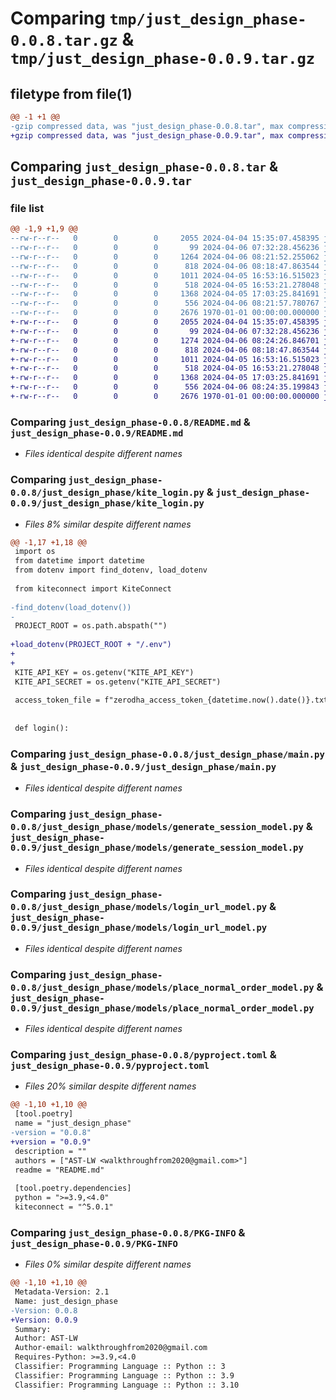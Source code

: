 # Comparing `tmp/just_design_phase-0.0.8.tar.gz` & `tmp/just_design_phase-0.0.9.tar.gz`

## filetype from file(1)

```diff
@@ -1 +1 @@
-gzip compressed data, was "just_design_phase-0.0.8.tar", max compression
+gzip compressed data, was "just_design_phase-0.0.9.tar", max compression
```

## Comparing `just_design_phase-0.0.8.tar` & `just_design_phase-0.0.9.tar`

### file list

```diff
@@ -1,9 +1,9 @@
--rw-r--r--   0        0        0     2055 2024-04-04 15:35:07.458395 just_design_phase-0.0.8/README.md
--rw-r--r--   0        0        0       99 2024-04-06 07:32:28.456236 just_design_phase-0.0.8/just_design_phase/__init__.py
--rw-r--r--   0        0        0     1264 2024-04-06 08:21:52.255062 just_design_phase-0.0.8/just_design_phase/kite_login.py
--rw-r--r--   0        0        0      818 2024-04-06 08:18:47.863544 just_design_phase-0.0.8/just_design_phase/main.py
--rw-r--r--   0        0        0     1011 2024-04-05 16:53:16.515023 just_design_phase-0.0.8/just_design_phase/models/generate_session_model.py
--rw-r--r--   0        0        0      518 2024-04-05 16:53:21.278048 just_design_phase-0.0.8/just_design_phase/models/login_url_model.py
--rw-r--r--   0        0        0     1368 2024-04-05 17:03:25.841691 just_design_phase-0.0.8/just_design_phase/models/place_normal_order_model.py
--rw-r--r--   0        0        0      556 2024-04-06 08:21:57.780767 just_design_phase-0.0.8/pyproject.toml
--rw-r--r--   0        0        0     2676 1970-01-01 00:00:00.000000 just_design_phase-0.0.8/PKG-INFO
+-rw-r--r--   0        0        0     2055 2024-04-04 15:35:07.458395 just_design_phase-0.0.9/README.md
+-rw-r--r--   0        0        0       99 2024-04-06 07:32:28.456236 just_design_phase-0.0.9/just_design_phase/__init__.py
+-rw-r--r--   0        0        0     1274 2024-04-06 08:24:26.846701 just_design_phase-0.0.9/just_design_phase/kite_login.py
+-rw-r--r--   0        0        0      818 2024-04-06 08:18:47.863544 just_design_phase-0.0.9/just_design_phase/main.py
+-rw-r--r--   0        0        0     1011 2024-04-05 16:53:16.515023 just_design_phase-0.0.9/just_design_phase/models/generate_session_model.py
+-rw-r--r--   0        0        0      518 2024-04-05 16:53:21.278048 just_design_phase-0.0.9/just_design_phase/models/login_url_model.py
+-rw-r--r--   0        0        0     1368 2024-04-05 17:03:25.841691 just_design_phase-0.0.9/just_design_phase/models/place_normal_order_model.py
+-rw-r--r--   0        0        0      556 2024-04-06 08:24:35.199843 just_design_phase-0.0.9/pyproject.toml
+-rw-r--r--   0        0        0     2676 1970-01-01 00:00:00.000000 just_design_phase-0.0.9/PKG-INFO
```

### Comparing `just_design_phase-0.0.8/README.md` & `just_design_phase-0.0.9/README.md`

 * *Files identical despite different names*

### Comparing `just_design_phase-0.0.8/just_design_phase/kite_login.py` & `just_design_phase-0.0.9/just_design_phase/kite_login.py`

 * *Files 8% similar despite different names*

```diff
@@ -1,17 +1,18 @@
 import os
 from datetime import datetime
 from dotenv import find_dotenv, load_dotenv
 
 from kiteconnect import KiteConnect
 
-find_dotenv(load_dotenv())
-
 PROJECT_ROOT = os.path.abspath("")
 
+load_dotenv(PROJECT_ROOT + "/.env")
+
+
 KITE_API_KEY = os.getenv("KITE_API_KEY")
 KITE_API_SECRET = os.getenv("KITE_API_SECRET")
 
 access_token_file = f"zerodha_access_token_{datetime.now().date()}.txt"
 
 
 def login():
```

### Comparing `just_design_phase-0.0.8/just_design_phase/main.py` & `just_design_phase-0.0.9/just_design_phase/main.py`

 * *Files identical despite different names*

### Comparing `just_design_phase-0.0.8/just_design_phase/models/generate_session_model.py` & `just_design_phase-0.0.9/just_design_phase/models/generate_session_model.py`

 * *Files identical despite different names*

### Comparing `just_design_phase-0.0.8/just_design_phase/models/login_url_model.py` & `just_design_phase-0.0.9/just_design_phase/models/login_url_model.py`

 * *Files identical despite different names*

### Comparing `just_design_phase-0.0.8/just_design_phase/models/place_normal_order_model.py` & `just_design_phase-0.0.9/just_design_phase/models/place_normal_order_model.py`

 * *Files identical despite different names*

### Comparing `just_design_phase-0.0.8/pyproject.toml` & `just_design_phase-0.0.9/pyproject.toml`

 * *Files 20% similar despite different names*

```diff
@@ -1,10 +1,10 @@
 [tool.poetry]
 name = "just_design_phase"
-version = "0.0.8"
+version = "0.0.9"
 description = ""
 authors = ["AST-LW <walkthroughfrom2020@gmail.com>"]
 readme = "README.md"
 
 [tool.poetry.dependencies]
 python = ">=3.9,<4.0"
 kiteconnect = "^5.0.1"
```

### Comparing `just_design_phase-0.0.8/PKG-INFO` & `just_design_phase-0.0.9/PKG-INFO`

 * *Files 0% similar despite different names*

```diff
@@ -1,10 +1,10 @@
 Metadata-Version: 2.1
 Name: just_design_phase
-Version: 0.0.8
+Version: 0.0.9
 Summary: 
 Author: AST-LW
 Author-email: walkthroughfrom2020@gmail.com
 Requires-Python: >=3.9,<4.0
 Classifier: Programming Language :: Python :: 3
 Classifier: Programming Language :: Python :: 3.9
 Classifier: Programming Language :: Python :: 3.10
```

